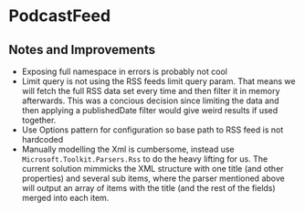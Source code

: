 # PodcastFeed

## Notes and Improvements

- Exposing full namespace in errors is probably not cool
- Limit query is not using the RSS feeds limit query param. That means we will fetch the full RSS data set every time and then filter it in memory afterwards. This was a concious decision since limiting the data and then applying a publishedDate filter would give weird results if used together.
- Use Options pattern for configuration so base path to RSS feed is not hardcoded
- Manually modelling the Xml is cumbersome, instead use `Microsoft.Toolkit.Parsers.Rss` to do the heavy lifting for us. The current solution mimmicks the XML structure with one title (and other properties) and several sub items, where the parser mentioned above will output an array of items with the title (and the rest of the fields) merged into each item.
